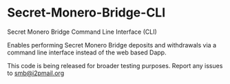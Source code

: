 # Secret-Monero-Bridge-CLI
Secret Monero Bridge Command Line Interface (CLI)

Enables performing Secret Monero Bridge deposits and withdrawals via a command line interface instead of the web based Dapp.

This code is being released for broader testing purposes. Report any issues to smb@i2pmail.org
